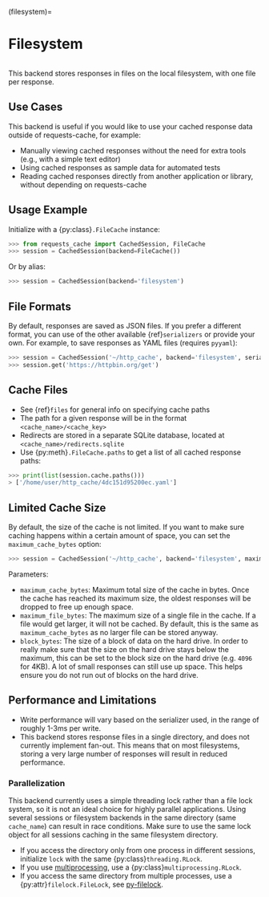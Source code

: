 (filesystem)=
# Filesystem
```{image} ../../_static/files-generic.png
```

This backend stores responses in files on the local filesystem, with one file per response.

## Use Cases
This backend is useful if you would like to use your cached response data outside of requests-cache,
for example:

- Manually viewing cached responses without the need for extra tools (e.g., with a simple text editor)
- Using cached responses as sample data for automated tests
- Reading cached responses directly from another application or library, without depending on requests-cache

## Usage Example
Initialize with a {py:class}`.FileCache` instance:
```python
>>> from requests_cache import CachedSession, FileCache
>>> session = CachedSession(backend=FileCache())
```

Or by alias:
```python
>>> session = CachedSession(backend='filesystem')
```

## File Formats
By default, responses are saved as JSON files. If you prefer a different format, you can use of the
other available {ref}`serializers` or provide your own. For example, to save responses as
YAML files (requires `pyyaml`):
```python
>>> session = CachedSession('~/http_cache', backend='filesystem', serializer='yaml')
>>> session.get('https://httpbin.org/get')
```

## Cache Files
- See {ref}`files` for general info on specifying cache paths
- The path for a given response will be in the format `<cache_name>/<cache_key>`
- Redirects are stored in a separate SQLite database, located at `<cache_name>/redirects.sqlite`
- Use {py:meth}`.FileCache.paths` to get a list of all cached response paths:
```python
>>> print(list(session.cache.paths()))
> ['/home/user/http_cache/4dc151d95200ec.yaml']
```

## Limited Cache Size

By default, the size of the cache is not limited.
If you want to make sure caching happens within a certain amount of space, you can set the `maximum_cache_bytes` option:

```python
>>> session = CachedSession('~/http_cache', backend='filesystem', maximum_cache_bytes=200*1024*1024)  # 200MB
```

Parameters:

- `maximum_cache_bytes`: Maximum total size of the cache in bytes.
  Once the cache has reached its maximum size, the oldest responses will be dropped to free up enough space.
- `maximum_file_bytes`: The maximum size of a single file in the cache.
  If a file would get larger, it will not be cached.
  By default, this is the same as `maximum_cache_bytes` as no larger file can be stored anyway.
- `block_bytes`: The size of a block of data on the hard drive.
  In order to really make sure that the size on the hard drive stays below the maximum,
  this can be set to the block size on the hard drive (e.g. `4096` for 4KB).
  A lot of small responses can still use up space.
  This helps ensure you do not run out of blocks on the hard drive.

## Performance and Limitations

- Write performance will vary based on the serializer used, in the range of roughly 1-3ms per write.
- This backend stores response files in a single directory, and does not currently implement fan-out. This means that on most filesystems, storing a very large number of responses will result in reduced performance.

### Parallelization

This backend currently uses a simple threading lock rather than a file lock system, so it is not an ideal choice for highly parallel applications.
Using several sessions or filesystem backends in the same directory (same `cache_name`) can result in race conditions.
Make sure to use the same lock object for all sessions caching in the same filesystem directory.

- If you access the directory only from one process in different sessions, initialize `lock` with the same {py:class}`threading.RLock`.
- If you use [multiprocessing], use a {py:class}`multiprocessing.RLock`.
- If you access the same directory from multiple processes, use a {py:attr}`filelock.FileLock`, see [py-filelock].

[multiprocessing]: https://docs.python.org/3/library/multiprocessing.html
[py-filelock]: https://py-filelock.readthedocs.io/
